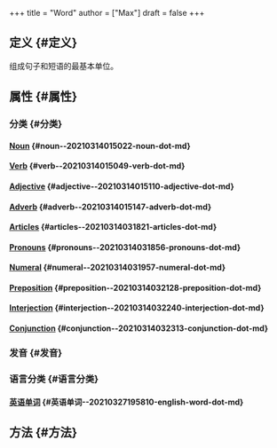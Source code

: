 +++
title = "Word"
author = ["Max"]
draft = false
+++

## 定义 {#定义}

组成句子和短语的最基本单位。


## 属性 {#属性}


### 分类 {#分类}


#### [Noun](20210314015022-noun.md) {#noun--20210314015022-noun-dot-md}


#### [Verb](20210314015049-verb.md) {#verb--20210314015049-verb-dot-md}


#### [Adjective](20210314015110-adjective.md) {#adjective--20210314015110-adjective-dot-md}


#### [Adverb](20210314015147-adverb.md) {#adverb--20210314015147-adverb-dot-md}


#### [Articles](20210314031821-articles.md) {#articles--20210314031821-articles-dot-md}


#### [Pronouns](20210314031856-pronouns.md) {#pronouns--20210314031856-pronouns-dot-md}


#### [Numeral](20210314031957-numeral.md) {#numeral--20210314031957-numeral-dot-md}


#### [Preposition](20210314032128-preposition.md) {#preposition--20210314032128-preposition-dot-md}


#### [Interjection](20210314032240-interjection.md) {#interjection--20210314032240-interjection-dot-md}


#### [Conjunction](20210314032313-conjunction.md) {#conjunction--20210314032313-conjunction-dot-md}


### 发音 {#发音}


### 语言分类 {#语言分类}


#### [英语单词](20210327195810-english_word.md) {#英语单词--20210327195810-english-word-dot-md}


## 方法 {#方法}
